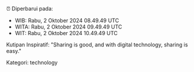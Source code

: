⏰ Diperbarui pada:
- WIB: Rabu, 2 Oktober 2024 08.49.49 UTC
- WITA: Rabu, 2 Oktober 2024 09.49.49 UTC
- WIT: Rabu, 2 Oktober 2024 10.49.49 UTC

Kutipan Inspiratif:
"Sharing is good, and with digital technology, sharing is easy."


Kategori: technology

